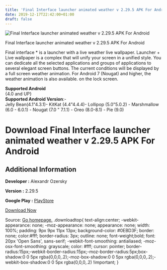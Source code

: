 ```yaml
---
title: 'Final Interface launcher animated weather v 2.29.5 APK For Android'
date: 2019-12-17T22:42:00+01:00
draft: false
---
```


![Final Interface launcher animated weather v 2.29.5 APK For Android](https://i1.wp.com/apkhome.net/wp-content/uploads/2019/12/Final-Interface-launcher-animated-weather-v-2.29.5.png "Final Interface launcher animated weather v 2.29.5 APK For Android")

  

Final Interface launcher animated weather v 2.29.5 APK For Android

Final interface \* is a launcher with a live weather live wallpaper. Launcher + Live wallpaper is a complex that will unify your screen in a unified style. You can dedicate all the selected applications and groups of applications to several elegant screen buttons. The current conditions will be displayed by a full screen weather animation. For Android 7 (Nougat) and higher, the weather animation is also available. on the lock screen.

**Supported Android**  
{4.0 and UP}  
**Supported Android Version**:-  
Jelly Bean(4.1"4.3.1)- KitKat (4.4"4.4.4)- Lollipop (5.0"5.0.2) - Marshmallow (6.0 - 6.0.1) - Nougat (7.0 " 7.1.1) - Oreo (8.0-8.1) - Pie (9.0)

Download Final Interface launcher animated weather v 2.29.5 APK For Android
===========================================================================

Additional Information
----------------------

**Developer :** Alexandr Ozersky

**Version :** 2.29.5

**Google Play :** [PlayStore](https://play.google.com/store/apps/details?id=com.finalinterface&hl=en)

  

[Download Now](https://store4app.co/post/final-interface-launcher-animated-weather-v-2-29-5-apk-for-android_1576610107)

  
Source: [Go homepage.](https://store4app.co/post/final-interface-launcher-animated-weather-v-2-29-5-apk-for-android_1576610107) .downloadtop{ text-align:center; -webkit-appearance: none; -moz-appearance: none; appearance: none; width: 100%; padding: 9px 9px 11px 13px; background-color: #0EBD3F; border: none; color:#fff; border-radius: 3px; outline: none; font-weight;bold; font: 20px 'Open Sans', sans-serif; -webkit-font-smoothing: antialiased; -moz-osx-font-smoothing: grayscale; color: #fff; cursor: pointer; border-radius:15px;-webkit-border-radius:15px;-moz-border-radius:5px;box-shadow:0 0 5px rgba(0,0,0,.2);-moz-box-shadow:0 0 5px rgba(0,0,0,.2);-webkit-box-shadow:0 0 5px rgba(0,0,0,.2) !important; }